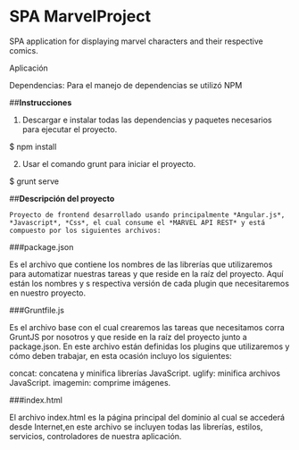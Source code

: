 
# SPA MarvelProject
SPA application for displaying marvel characters and their respective comics.


Aplicación

Dependencias:
Para el manejo de dependencias se utilizó NPM


##**Instrucciones**

1.  Descargar e instalar todas las dependencias y paquetes necesarios para ejecutar el proyecto.

$       npm install

2.  Usar el comando grunt para iniciar el proyecto.

$       grunt serve
    
    
##**Descripción del proyecto**

    Proyecto de frontend desarrollado usando principalmente *Angular.js*, *Javascript*, *Css*, el cual consume el *MARVEL API REST* y está compuesto por los siguientes archivos:

###package.json

Es el archivo que contiene los nombres de las librerías que utilizaremos para automatizar nuestras tareas y que reside en la raíz del proyecto. Aquí están los nombres y s respectiva versión de cada plugin que necesitaremos en nuestro proyecto.


###Gruntfile.js

Es el archivo base con el cual crearemos las tareas que necesitamos corra GruntJS por nosotros y que reside en la raíz del proyecto junto a package.json. En este archivo están definidas los plugins que utilizaremos y cómo deben trabajar, en esta ocasión incluyo los siguientes:

concat: concatena y minifica librerías JavaScript.
uglify: minifica archivos JavaScript.
imagemin: comprime imágenes.


###index.html

El archivo index.html es la página principal del dominio al cual se accederá desde Internet,en este archivo se incluyen todas las librerías, estilos, servicios, controladores de nuestra aplicación.







